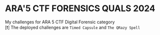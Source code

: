 # ARA'5 CTF FORENSICS QUALS 2024

My challenges for ARA 5 CTF Digital Forensic category    
[❗] The deployed challenges are ```Timed Capsule``` and ```The QRazy Spell``` 
